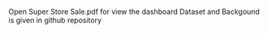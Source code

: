 Open Super Store Sale.pdf for view the dashboard
Dataset and Backgound is given in github repository
